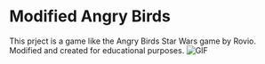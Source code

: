 # Modified Angry Birds
This prject is a game like the Angry Birds Star Wars game by Rovio. Modified and created for educational purposes.
![GIF](https://ibb.co/2t2q6S0)
